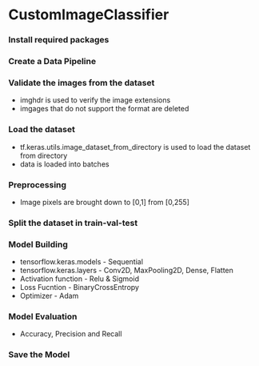 # CustomImageClassifier

### Install required packages

### Create a Data Pipeline

### Validate the images from the dataset
* imghdr is used to verify the image extensions
* imgages that do not support the format are deleted

### Load the dataset
* tf.keras.utils.image_dataset_from_directory is used to load the dataset from directory
* data is loaded into batches

### Preprocessing
* Image pixels are brought down to [0,1] from [0,255]

### Split the dataset in train-val-test

### Model Building
* tensorflow.keras.models - Sequential
* tensorflow.keras.layers - Conv2D, MaxPooling2D, Dense, Flatten
* Activation function - Relu & Sigmoid
* Loss Fucntion - BinaryCrossEntropy
* Optimizer - Adam

### Model Evaluation
* Accuracy, Precision and Recall

### Save the Model 
